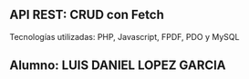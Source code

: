 ## API REST: CRUD con Fetch

Tecnologías utilizadas: PHP, Javascript, FPDF, PDO y MySQL

## Alumno: LUIS DANIEL LOPEZ GARCIA
